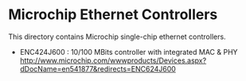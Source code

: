 Microchip Ethernet Controllers
==============================

  This directory contains Microchip single-chip ethernet controllers.

  * ENC424J600 : 10/100 MBits controller with integrated MAC & PHY
      http://www.microchip.com/wwwproducts/Devices.aspx?dDocName=en541877&redirects=ENC624J600
